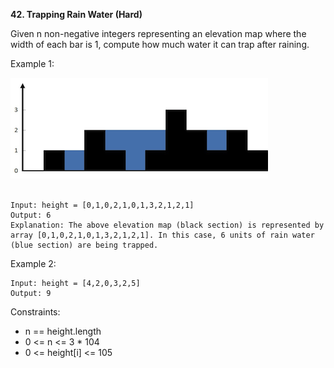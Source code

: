 <!-- https://leetcode.com/problems/trapping-rain-water/ -->

**42. Trapping Rain Water (Hard)**

Given n non-negative integers representing an elevation map where the width of each bar is 1, compute how much water it can trap after raining.

Example 1:

<img src="./image.png">

<br>
<br>

```
Input: height = [0,1,0,2,1,0,1,3,2,1,2,1]
Output: 6
Explanation: The above elevation map (black section) is represented by array [0,1,0,2,1,0,1,3,2,1,2,1]. In this case, 6 units of rain water (blue section) are being trapped.
```

Example 2:

```
Input: height = [4,2,0,3,2,5]
Output: 9
```

Constraints:

- n == height.length
- 0 <= n <= 3 \* 104
- 0 <= height[i] <= 105
